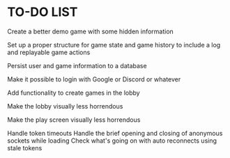 TO-DO LIST
==========

Create a better demo game with some hidden information

Set up a proper structure for game state and game history to include a log and replayable
game actions

Persist user and game information to a database

Make it possible to login with Google or Discord or whatever

Add functionality to create games in the lobby

Make the lobby visually less horrendous

Make the play screen visually less horrendous

Handle token timeouts
Handle the brief opening and closing of anonymous sockets while loading
Check what's going on with auto reconnects using stale tokens